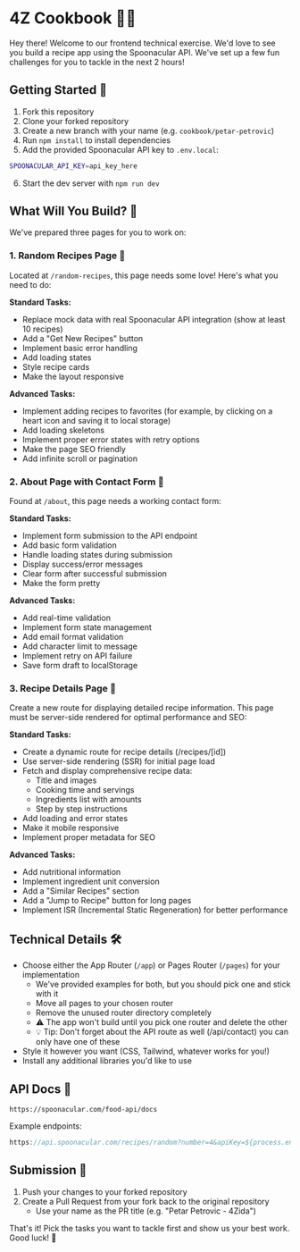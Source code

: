 # 4Z Cookbook 👩‍🍳

Hey there! Welcome to our frontend technical exercise. We'd love to see you build a recipe app using the Spoonacular API. We've set up a few fun challenges for you to tackle in the next 2 hours!

## Getting Started 🚀

1. Fork this repository
2. Clone your forked repository
3. Create a new branch with your name (e.g. `cookbook/petar-petrovic`)
4. Run `npm install` to install dependencies
5. Add the provided Spoonacular API key to `.env.local`:

```bash
SPOONACULAR_API_KEY=api_key_here
```

6. Start the dev server with `npm run dev`

## What Will You Build? 🤔

We've prepared three pages for you to work on:

### 1. Random Recipes Page 🎲

Located at `/random-recipes`, this page
needs some love! Here's what you need to
do:

**Standard Tasks:**

- Replace mock data with real Spoonacular API integration (show at least 10 recipes)
- Add a "Get New Recipes" button
- Implement basic error handling
- Add loading states
- Style recipe cards
- Make the layout responsive

**Advanced Tasks:**

- Implement adding recipes to favorites (for example, by clicking on a heart icon and saving it to local storage)
- Add loading skeletons
- Implement proper error states with retry options
- Make the page SEO friendly
- Add infinite scroll or pagination

### 2. About Page with Contact Form 📝

Found at `/about`, this page needs a working contact form:

**Standard Tasks:**

- Implement form submission to the API endpoint
- Add basic form validation
- Handle loading states during submission
- Display success/error messages
- Clear form after successful submission
- Make the form pretty

**Advanced Tasks:**

- Add real-time validation
- Implement form state management
- Add email format validation
- Add character limit to message
- Implement retry on API failure
- Save form draft to localStorage

### 3. Recipe Details Page 🍳

Create a new route for displaying detailed recipe information. This page must be server-side rendered for optimal performance and SEO:

**Standard Tasks:**

- Create a dynamic route for recipe details (/recipes/[id])
- Use server-side rendering (SSR) for initial page load
- Fetch and display comprehensive recipe data:
  - Title and images
  - Cooking time and servings
  - Ingredients list with amounts
  - Step by step instructions
- Add loading and error states
- Make it mobile responsive
- Implement proper metadata for SEO

**Advanced Tasks:**

- Add nutritional information
- Implement ingredient unit conversion
- Add a "Similar Recipes" section
- Add a "Jump to Recipe" button for long pages
- Implement ISR (Incremental Static Regeneration) for better performance

## Technical Details 🛠️

- Choose either the App Router (`/app`) or Pages Router (`/pages`) for your implementation
  - We've provided examples for both, but you should pick one and stick with it
  - Move all pages to your chosen router
  - Remove the unused router directory completely
  - ⚠️ The app won't build until you pick one router and delete the other
  - 💡 Tip: Don't forget about the API route as well (/api/contact) you can only have one of these
- Style it however you want (CSS, Tailwind, whatever works for you!)
- Install any additional libraries you'd like to use

## API Docs 🥄

```
https://spoonacular.com/food-api/docs
```

Example endpoints:

```js
https://api.spoonacular.com/recipes/random?number=4&apiKey=${process.env.SPOONACULAR_API_KEY}
```

## Submission 🎯

1. Push your changes to your forked repository
2. Create a Pull Request from your fork back to the original repository
   - Use your name as the PR title (e.g. "Petar Petrovic - 4Zida")

That's it! Pick the tasks you want to tackle first and show us your best work. Good luck! 🚀
